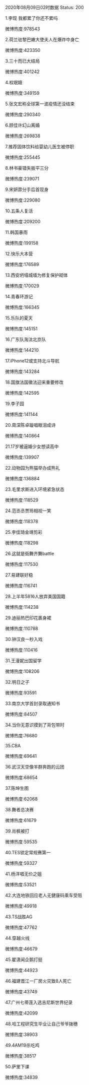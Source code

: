 2020年08月09日02时数据
Status: 200

1.李现 我都累了你还不累吗

微博热度:978543

2.荷兰驻黎巴嫩大使夫人在爆炸中身亡

微博热度:423350

3.三十而已大结局

微博热度:401242

4.权珉娥

微博热度:349159

5.张文宏称全球第一波疫情还没结束

微博热度:290340

6.顾佳许幻山离婚

微博热度:269838

7.推荐固体饮料给婴幼儿医生被停职

微博热度:255445

8.林书豪错失扳平三分

微博热度:239071

9.宋妍霏分手后首现身

微博热度:229080

10.五条人复活

微博热度:209200

11.韩国暴雨

微博热度:199158

12.快乐大本营

微博热度:176589

13.西安坍塌城墙为修复保护砌体

微博热度:170029

14.青春环游记

微博热度:166345

15.乐队的夏天

微博热度:145151

16.广东队淘汰北京队

微博热度:144210

17.iPhone12或支持北斗导航

微博热度:143284

18.国旗法国徽法迎来重要修改

微博热度:142595

19.李子园

微博热度:141144

20.周深陈卓璇唱眼泪成诗

微博热度:140864

21.17岁被逼婚少女想读高中

微博热度:139907

22.动物园为熊猫举办成熊礼

微博热度:136884

23.毛里求斯进入环境紧急状态

微博热度:118529

24.范丞丞贾玲相视一笑

微博热度:118378

25.李佳琦金靖剪彩

微博热度:118298

26.这就是街舞齐舞battle

微博热度:117530

27.易建联好稳

微博热度:116741

28.上半年5816人放弃美国国籍

微博热度:114238

29.迪丽热巴印花裹身裙

微博热度:110788

30.钟汉良一秒入戏

微博热度:110416

31.王漫妮出国留学

微博热度:108206

32.明日之子

微博热度:93591

33.南京大学首封录取通知书

微博热度:84507

34.当你无意识摸到了背包带时

微博热度:76680

35.CBA

微博热度:69641

36.武汉天空像羊群奔跑的云团

微博热度:68654

37.陈坤生图

微博热度:62068

38.舞者总决赛

微博热度:61679

39.肖枫被打

微博热度:59535

40.TES锁定常规赛第一

微博热度:59327

41.杨洋唱无价之姐

微博热度:53521

42.大连地铁回应老人无健康码乘车受阻

微博热度:49918

43.TS战胜AG

微博热度:47762

44.穿越火线

微博热度:46679

45.翟潇闻企鹅打挺

微博热度:44923

46.福建晋江一厂房火灾致8人死亡

微博热度:43749

47.广州七蒂莲入选吉尼斯世界纪录

微博热度:42099

48.哈工程研究生毕业让自己爷爷拨穗

微博热度:38903

49.4AM19杀吃鸡

微博热度:38517

50.萨里下课

微博热度:34839

